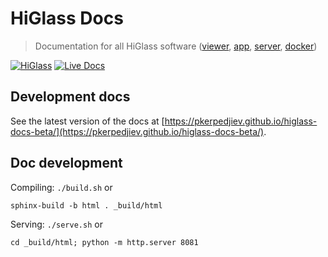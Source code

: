 # HiGlass Docs

> Documentation for all HiGlass software ([viewer][hgv], [app][hga], [server][hgs], [docker][hgd])

[![HiGlass](https://img.shields.io/badge/higlass-👍-red.svg?colorB=0f5d92)](http://higlass.io)
[![Live Docs](https://img.shields.io/badge/docs-live-red.svg?colorB=0f5d92)](https://hms-dbmi.github.io/higlass-docs/)

## Development docs

See the latest version of the docs at [https://pkerpedjiev.github.io/higlass-docs-beta/](https://pkerpedjiev.github.io/higlass-docs-beta/).

## Doc development

Compiling: `./build.sh` or

```
sphinx-build -b html . _build/html
```

Serving: `./serve.sh` or

```
cd _build/html; python -m http.server 8081
```

[hga]: https://github.com/hms-dbmi/higlass-app
[hgd]: https://github.com/hms-dbmi/higlass-docker
[hgs]: https://github.com/hms-dbmi/higlass-server
[hgv]: https://github.com/hms-dbmi/higlass
